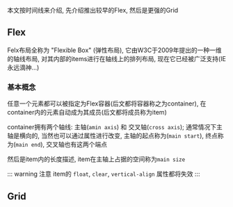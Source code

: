 <!-- ---
title: 最强布局兄弟 Grid & Flex
date: 2020-08-31
categories:
 - 基础
tags:
 - CSS3
 - 备忘
--- -->

本文按时间线来介绍, 先介绍推出较早的Flex, 然后是更强的Grid

## Flex

Felx布局全称为 "Flexible Box" (弹性布局), 它由W3C于2009年提出的一种一维的轴线布局, 对其内部的items进行在轴线上的排列布局, 现在它已经被广泛支持(IE 永远滴神...)

### 基本概念

任意一个元素都可以被指定为Flex容器(后文都将容器称之为container), 在container内的元素自动成为其成员(后文都将成员称为item)

container拥有两个轴线: 主轴(`amin axis`) 和 交叉轴(`cross axis`); 通常情况下主轴是横向的, 当然也可以通过属性进行改变, 主轴的起点称为(`main start`), 终点称为(`main end`), 交叉轴也有这两个端点

然后是item内的长度描述, item在主轴上占据的空间称为`main size`

::: warning 注意
item的 `float`, `clear`, `vertical-align` 属性都将失效
:::

## Grid
